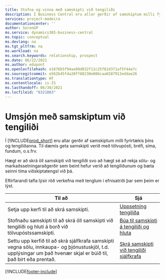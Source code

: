 ```yaml
---
title: Stofna og vinna með samskipti við tengiliði
description: Í Business Central eru allar gerðir af samskiptum milli fyrirtækis þíns og tengiliðanna. Lestu um leiðir til að stofna og hafa umsjón með tengiliðum þínum.
services: project-madeira
documentationcenter: ''
author: SorenGP
ms.service: dynamics365-business-central
ms.topic: conceptual
ms.devlang: na
ms.tgt_pltfrm: na
ms.workload: na
ms.search.keywords: relationship, prospect
ms.date: 06/22/2021
ms.author: edupont
ms.openlocfilehash: e1876b5f94aa99d032f12c25f81d371af5f44a7c
ms.sourcegitcommit: e562b45fda20ff88230e086caa6587913eddae26
ms.translationtype: HT
ms.contentlocale: is-IS
ms.lasthandoff: 06/30/2021
ms.locfileid: "6321863"
---
```

# <a name="managing-interactions-with-your-contacts"></a>Umsjón með samskiptum við tengiliði
Í [!INCLUDE[prod_short](includes/prod_short.md)] eru allar gerðir af samskiptum milli fyrirtækis þíns og tengiliðanna. Til dæmis geta samskipti verið með tölvupósti, bréfi, síma, fundum, o.s.frv.

Hægt er að skrá öll samskipti við tengiliði svo að hægt sé að rekja sölu- og markaðssetningaraðgerðir sem beint hefur verið að tengiliðunum og bæta seinni tíma viðskiptatengsl við þá.

Eftirfarandi tafla lýsir röð verkefna með tenglum í efnisatriði þar sem þeim er lýst.

| Til að | Sjá |
| --- | --- |
| Setja upp kerfi til að skrá samskipti. |[Uppsetning tengiliða](marketing-setup-contacts.md) |
|Stofnaðu samskipti til að skrá öll samskipti við tengiliði og hluti á borð við tölvupóstssamskipti.|[Búa til samskipti á tengiliði og hluta](marketing-how-create-interactions.md)|
|Settu upp kerfið til að skrá sjálfkrafa samskipti vegna sölu, innkaupa- og þjónustuskjöl, t.d. upplýsingar um það hvenær skjal er búið til, það birt eða prentað.|[Skrá samskipti við tengiliði sjálfkrafa](marketing-auto-record-interactions.md)|


[!INCLUDE[footer-include](includes/footer-banner.md)]